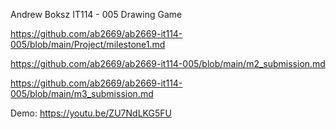 Andrew Boksz
IT114 - 005
Drawing Game

https://github.com/ab2669/ab2669-it114-005/blob/main/Project/milestone1.md

https://github.com/ab2669/ab2669-it114-005/blob/main/m2_submission.md

https://github.com/ab2669/ab2669-it114-005/blob/main/m3_submission.md


Demo: https://youtu.be/ZU7NdLKG5FU 
